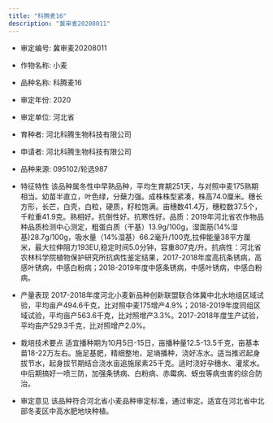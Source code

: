 ```yaml
---
title: "科腾麦16"
description: "冀审麦20208011"
---
```

* 审定编号:  冀审麦20208011

*  作物名称:  小麦

*  品种名称:  科腾麦16

*  审定年份:  2020

*  审定单位:  河北省

* 育种者:  河北科腾生物科技有限公司

*  申请者:  河北科腾生物科技有限公司 

*  品种来源:  095102/轮选987

*  特征特性
该品种属冬性中早熟品种，平均生育期251天，与对照中麦175熟期相当。幼苗半直立，叶色绿，分蘖力强。成株株型紧凑，株高74.0厘米。穗长方形，长芒，白壳，白粒，硬质，籽粒饱满。亩穗数41.4万，穗粒数37.5个，千粒重41.9克。熟相好。抗倒性好。抗寒性好。品质：2019年河北省农作物品种品质检测中心测定，粗蛋白质（干基）13.9g/100g，湿面筋(14%湿基)28.7g/100g，吸水量（14%湿基）66.2毫升/100克,拉伸能量38平方厘米，最大拉伸阻力193EU,稳定时间5.0分钟，容重807克/升。抗病性：河北省农林科学院植物保护研究所抗病性鉴定结果，2017-2018年度高抗条锈病，高感叶锈病，中感白粉病；2018-2019年度中感条锈病，中感叶锈病，中感白粉病。

*  产量表现
2017-2018年度河北小麦新品种创新联盟联合体冀中北水地组区域试验，平均亩产494.6千克，比对照中麦175增产4.9%；2018-2019年度同组区域试验，平均亩产563.6千克，比对照增产3.3%。2017-2018年度生产试验，平均亩产529.3千克，比对照增产2.0%。

*  栽培技术要点
适宜播种期为10月5日-15日，亩播种量12.5-13.5千克，亩基本苗18-22万左右。施足基肥，精细整地，足墒播种，浇好冻水。适当推迟起身拔节水，起身拔节期结合浇水亩追施尿素25千克。适时浇好孕穗水、灌浆水。中后期搞好一喷三防，加强条锈病、白粉病、赤霉病、蚜虫等病虫害的综合防治。

*  审定意见
该品种符合河北省小麦品种审定标准，通过审定。适宜在河北省中北部冬麦区中高水肥地块种植。
